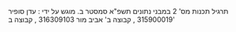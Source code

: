 תרגיל תכנות מס' 2 במבני נתונים תשפ"א סמסטר ב.
מוגש על ידי :
עדן סופיר 315900019 , קבוצה ב' 
אביב מור 316309103 , קבוצה ב'
 